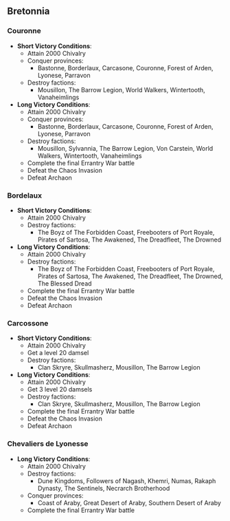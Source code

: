## Bretonnia

### Couronne

* **Short Victory Conditions**:
	* Attain 2000 Chivalry
	* Conquer provinces:
	    * Bastonne, Borderlaux, Carcasone, Couronne, Forest of Arden, Lyonese, Parravon 
	* Destroy factions: 
	    * Mousillon, The Barrow Legion, World Walkers, Wintertooth, Vanaheimlings
* **Long Victory Conditions**:
	* Attain 2000 Chivalry
	* Conquer provinces:
	    * Bastonne, Borderlaux, Carcasone, Couronne, Forest of Arden, Lyonese, Parravon 
	* Destroy factions: 
	    * Mousillon, Sylvannia, The Barrow Legion, Von Carstein, World Walkers, Wintertooth, Vanaheimlings
	* Complete the final Errantry War battle
    * Defeat the Chaos Invasion
    * Defeat Archaon

### Bordelaux

* **Short Victory Conditions**:
	* Attain 2000 Chivalry
	* Destroy factions:
	    * The Boyz of The Forbidden Coast, Freebooters of Port Royale, Pirates of Sartosa, The Awakened, The Dreadfleet,
	    The Drowned
* **Long Victory Conditions**:
	* Attain 2000 Chivalry
	* Destroy factions:
	    * The Boyz of The Forbidden Coast, Freebooters of Port Royale, Pirates of Sartosa, The Awakened, The Dreadfleet,
	    The Drowned, The Blessed Dread
	* Complete the final Errantry War battle
    * Defeat the Chaos Invasion
    * Defeat Archaon

### Carcossone

* **Short Victory Conditions**:
	* Attain 2000 Chivalry
    * Get a level 20 damsel
	* Destroy factions:
	    * Clan Skryre, Skullmasherz, Mousillon, The Barrow Legion
* **Long Victory Conditions**:
	* Attain 2000 Chivalry
	* Get 3 level 20 damsels
	* Destroy factions:
	    * Clan Skryre, Skullmasherz, Mousillon, The Barrow Legion
	* Complete the final Errantry War battle
    * Defeat the Chaos Invasion
    * Defeat Archaon

### Chevaliers de Lyonesse

* **Long Victory Conditions**:
	* Attain 2000 Chivalry
	* Destroy factions:
	    * Dune Kingdoms, Followers of Nagash, Khemri, Numas, Rakaph Dynasty, The Sentinels, Necrarch Brotherhood
	* Conquer provinces:
	    * Coast of Araby, Great Desert of Araby, Southern Desert of Araby
	* Complete the final Errantry War battle
